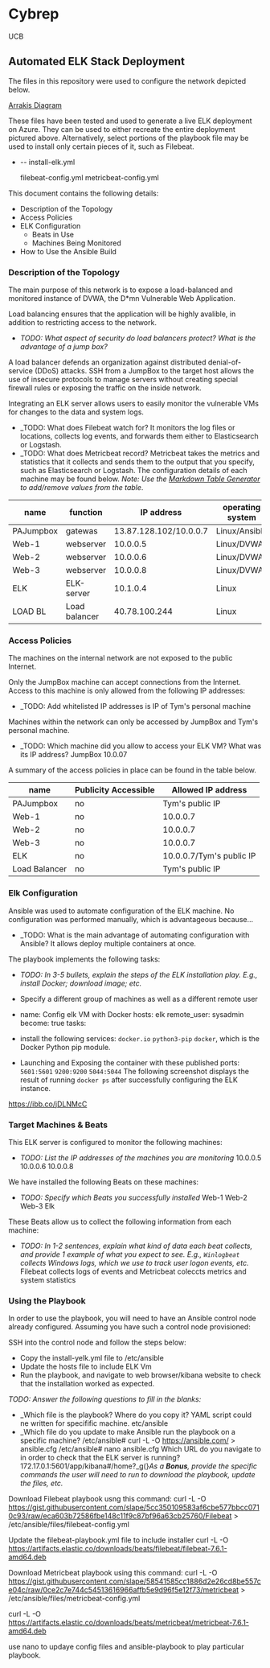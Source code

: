 # Cybrep
UCB

## Automated ELK Stack Deployment

The files in this repository were used to configure the network depicted below.

[Arrakis Diagram](https://drive.google.com/file/d/1G23dahiCKDiUFJQ3u8Cq67qfFTlxXAOE/view?usp=sharing)

These files have been tested and used to generate a live ELK deployment on Azure. They can be used to either recreate the entire deployment pictured above. Alternatively, select portions of the playbook file may be used to install only certain pieces of it, such as Filebeat.

  - -- install-elk.yml
 
       filebeat-config.yml
       metricbeat-config.yml

This document contains the following details:
- Description of the Topology
- Access Policies
- ELK Configuration
  - Beats in Use
  - Machines Being Monitored
- How to Use the Ansible Build


### Description of the Topology

The main purpose of this network is to expose a load-balanced and monitored instance of DVWA, the D*mn Vulnerable Web Application.

Load balancing ensures that the application will be highly avalible, in addition to restricting access to the network.
- _TODO: What aspect of security do load balancers protect? What is the advantage of a jump box?_

A load balancer defends an organization against distributed denial-of-service (DDoS) attacks.
SSH from a JumpBox to the target host allows the use of insecure protocols to manage servers without creating special firewall rules or exposing the traffic on the inside network.

Integrating an ELK server allows users to easily monitor the vulnerable VMs for changes to the data and system logs.
- _TODO: What does Filebeat watch for? It monitors the log files or locations, collects log events, and forwards them either to Elasticsearch or Logstash.
- _TODO: What does Metricbeat record? Metricbeat takes the metrics and statistics that it collects and sends them to the output that you specify, such as Elasticsearch or Logstash.
The configuration details of each machine may be found below.
_Note: Use the [Markdown Table Generator](http://www.tablesgenerator.com/markdown_tables) to add/remove values from the table_.

| name      | function      | IP address             | operating system |
|-----------|---------------|------------------------|------------------|
| PAJumpbox | gatewas       | 13.87.128.102/10.0.0.7 | Linux/Ansible    |
| Web-1     | webserver     | 10.0.0.5               | Linux/DVWA       |
| Web-2     | webserver     | 10.0.0.6               | Linux/DVWA       |
| Web-3     | webserver     | 10.0.0.8               | Linux/DVWA       |
| ELK       | ELK-server    | 10.1.0.4               | Linux            |
| LOAD BL   | Load balancer | 40.78.100.244          | Linux            |
### Access Policies

The machines on the internal network are not exposed to the public Internet. 

Only the JumpBox machine can accept connections from the Internet. Access to this machine is only allowed from the following IP addresses:
- _TODO: Add whitelisted IP addresses is IP of Tym's personal machine

Machines within the network can only be accessed by JumpBox and Tym's personal machine.
- _TODO: Which machine did you allow to access your ELK VM? What was its IP address? 
JumpBox 10.0.07

A summary of the access policies in place can be found in the table below.

| name          | Publicity Accessible | Allowed IP address       |
|---------------|----------------------|--------------------------|
| PAJumpbox     | no                   | Tym's public IP          |
| Web-1         | no                   | 10.0.0.7                 |
| Web-2         | no                   | 10.0.0.7                 |
| Web-3         | no                   | 10.0.0.7                 |
| ELK           | no                   | 10.0.0.7/Tym's public IP |
| Load Balancer | no                   | Tym's public IP          |      |
### Elk Configuration

Ansible was used to automate configuration of the ELK machine. No configuration was performed manually, which is advantageous because...
- _TODO: What is the main advantage of automating configuration with Ansible? It allows deploy multiple containers at once.

The playbook implements the following tasks:
- _TODO: In 3-5 bullets, explain the steps of the ELK installation play. E.g., install Docker; download image; etc._
- Specify a different group of machines as well as a different remote user
 - name: Config elk VM with Docker
    hosts: elk
    remote_user: sysadmin
    become: true
    tasks:

-  install the following services:
   `docker.io`
   `python3-pip`
   `docker`, which is the Docker Python pip module.

  - Launching and Exposing the container with these published ports:
     `5601:5601` 
     `9200:9200`
     `5044:5044`
The following screenshot displays the result of running `docker ps` after successfully configuring the ELK instance.

https://ibb.co/jDLNMcC

### Target Machines & Beats
This ELK server is configured to monitor the following machines:
- _TODO: List the IP addresses of the machines you are monitoring_
  10.0.0.5
  10.0.0.6
  10.0.0.8

We have installed the following Beats on these machines:
- _TODO: Specify which Beats you successfully installed_
Web-1
Web-2
Web-3
Elk

These Beats allow us to collect the following information from each machine:
- _TODO: In 1-2 sentences, explain what kind of data each beat collects, and provide 1 example of what you expect to see. E.g., `Winlogbeat` collects Windows logs, which we use to track user logon events, etc._
Filebeat collects logs of events and Metricbeat coleccts metrics and system statistics 
### Using the Playbook
In order to use the playbook, you will need to have an Ansible control node already configured. Assuming you have such a control node provisioned: 

SSH into the control node and follow the steps below:
- Copy the install-yelk.yml file to /etc/ansible
- Update the hosts file to include ELK Vm
- Run the playbook, and navigate to web browser/kibana website to check that the installation worked as expected.

_TODO: Answer the following questions to fill in the blanks:_
- _Which file is the playbook? Where do you copy it? YAML script could ne written for specifific machine. etc/ansible
- _Which file do you update to make Ansible run the playbook on a specific machine?
 /etc/ansible# curl -L -O https://ansible.com/  > ansible.cfg
 /etc/ansible# nano ansible.cfg
Which URL do you navigate to in order to check that the ELK server is running?
172.17.0.1:5601/app/kibana#/home?_g(}_As a 
**Bonus**, provide the specific commands the user will need to run to download the playbook, update the files, etc._

Download Filebeat playbook usng this command:
curl -L -O https://gist.githubusercontent.com/slape/5cc350109583af6cbe577bbcc0710c93/raw/eca603b72586fbe148c11f9c87bf96a63cb25760/Filebeat > /etc/ansible/files/filebeat-config.yml

Update the filebeat-playbook.yml file to include installer
curl -L -O https://artifacts.elastic.co/downloads/beats/filebeat/filebeat-7.6.1-amd64.deb

Download Metricbeat playbook using this command:
curl -L -O https://gist.githubusercontent.com/slape/58541585cc1886d2e26cd8be557ce04c/raw/0ce2c7e744c54513616966affb5e9d96f5e12f73/metricbeat > /etc/ansible/files/metricbeat-config.yml

curl -L -O https://artifacts.elastic.co/downloads/beats/metricbeat/metricbeat-7.6.1-amd64.deb

use nano to updaye config files and ansible-playbook to play particular playbook.
